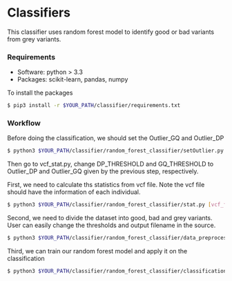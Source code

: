 # Classifiers

This classifier uses random forest model to identify good or bad variants from grey variants.

### Requirements
 - Software: python > 3.3
 - Packages: scikit-learn, pandas, numpy

To install the packages
```sh
$ pip3 install -r $YOUR_PATH/classifier/requirements.txt
```

### Workflow
Before doing the classification, we should set the Outlier_GQ and Outlier_DP
```sh
$ python3 $YOUR_PATH/classifier/random_forest_classifier/setOutlier.py [vcf_file1] [vcf_file2] [...]
```

Then go to vcf_stat.py, change DP_THRESHOLD and GQ_THRESHOLD to Outlier_DP and Outlier_GQ given by the previous step, respectively.

First, we need to calculate ths statistics from vcf file. Note the vcf file should have the information of each individual.

```sh
$ python3 $YOUR_PATH/classifier/random_forest_classifier/stat.py [vcf_file] [output_file] [ped_file] [discordant_genotype_file (optional)]
```

Second, we need to divide the dataset into good, bad and grey variants. User can easily change the thresholds and output filename in the source.
```sh
$ python3 $YOUR_PATH/classifier/random_forest_classifier/data_preprocessing.py [input_file]
```
Third, we can train our random forest model and apply it on the classification
```sh
$ python3 $YOUR_PATH/classifier/random_forest_classifier/classification.py [good_variants] [bad_variants] [grey_variants] [output_filename_suffix]
```

